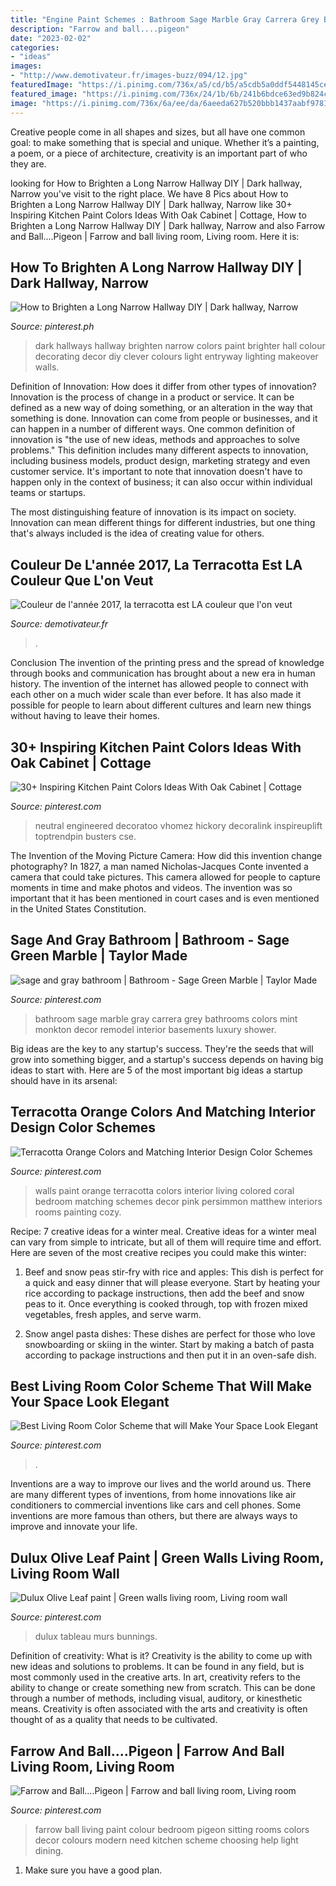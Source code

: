 ```yaml
---
title: "Engine Paint Schemes : Bathroom Sage Marble Gray Carrera Grey Bathrooms Colors Mint Monkton Decor Remodel Interior Basements Luxury Shower"
description: "Farrow and ball....pigeon"
date: "2023-02-02"
categories:
- "ideas"
images:
- "http://www.demotivateur.fr/images-buzz/094/12.jpg"
featuredImage: "https://i.pinimg.com/736x/a5/cd/b5/a5cdb5a0ddf5448145cea7465b1b392d--bedroom-colours-wall-colours.jpg"
featured_image: "https://i.pinimg.com/736x/24/1b/6b/241b6bdce63ed9b824c2ba6479a9245d.jpg"
image: "https://i.pinimg.com/736x/6a/ee/da/6aeeda627b520bbb1437aabf978158e1--rental-makeover-dark-hallway.jpg"
---
```



Creative people come in all shapes and sizes, but all have one common goal: to make something that is special and unique. Whether it’s a painting, a poem, or a piece of architecture, creativity is an important part of who they are.

	

		
looking for How to Brighten a Long Narrow Hallway DIY | Dark hallway, Narrow you've visit to the right place. We have 8 Pics about How to Brighten a Long Narrow Hallway DIY | Dark hallway, Narrow like 30+ Inspiring Kitchen Paint Colors Ideas With Oak Cabinet | Cottage, How to Brighten a Long Narrow Hallway DIY | Dark hallway, Narrow and also Farrow and Ball....Pigeon | Farrow and ball living room, Living room. Here it is:
		
    
## How To Brighten A Long Narrow Hallway DIY | Dark Hallway, Narrow

<img loading=lazy src="https://i.pinimg.com/736x/6a/ee/da/6aeeda627b520bbb1437aabf978158e1--rental-makeover-dark-hallway.jpg" onerror="this.onerror=null;this.src='https://tse3.mm.bing.net/th?id=OIP.COO9DED9J6Y4f5xbSoEpUQHaJ3&amp;pid=15.1';" alt="How to Brighten a Long Narrow Hallway DIY | Dark hallway, Narrow">

_Source: pinterest.ph_

>dark hallways hallway brighten narrow colors paint brighter hall colour decorating decor diy clever colours light entryway lighting makeover walls. 

	

Definition of Innovation: How does it differ from other types of innovation?
Innovation is the process of change in a product or service. It can be defined as a new way of doing something, or an alteration in the way that something is done. Innovation can come from people or businesses, and it can happen in a number of different ways. 
One common definition of innovation is "the use of new ideas, methods and approaches to solve problems." This definition includes many different aspects to innovation, including business models, product design, marketing strategy and even customer service. It's important to note that innovation doesn't have to happen only in the context of business; it can also occur within individual teams or startups. 

The most distinguishing feature of innovation is its impact on society. Innovation can mean different things for different industries, but one thing that's always included is the idea of creating value for others.

    
## Couleur De L&#039;année 2017, La Terracotta Est LA Couleur Que L&#039;on Veut

<img loading=lazy src="http://www.demotivateur.fr/images-buzz/094/12.jpg" onerror="this.onerror=null;this.src='https://tse2.mm.bing.net/th?id=OIP.q-LmdaX0EHaqq7NzP0r29wHaLG&amp;pid=15.1';" alt="Couleur de l&#039;année 2017, la terracotta est LA couleur que l&#039;on veut">

_Source: demotivateur.fr_

>. 

	

Conclusion
The invention of the printing press and the spread of knowledge through books and communication has brought about a new era in human history. The invention of the internet has allowed people to connect with each other on a much wider scale than ever before. It has also made it possible for people to learn about different cultures and learn new things without having to leave their homes.

    
## 30+ Inspiring Kitchen Paint Colors Ideas With Oak Cabinet | Cottage

<img loading=lazy src="https://i.pinimg.com/736x/c4/c8/9d/c4c89d8e732997612d5c4cafb9f380c1.jpg" onerror="this.onerror=null;this.src='https://tse4.mm.bing.net/th?id=OIP.Jn5o3NpgoW4Ntp8kp789TQHaJ3&amp;pid=15.1';" alt="30+ Inspiring Kitchen Paint Colors Ideas With Oak Cabinet | Cottage">

_Source: pinterest.com_

>neutral engineered decoratoo vhomez hickory decoralink inspireuplift toptrendpin busters cse. 

	

The Invention of the Moving Picture Camera: How did this invention change photography?
In 1827, a man named Nicholas-Jacques Conte invented a camera that could take pictures. This camera allowed for people to capture moments in time and make photos and videos. The invention was so important that it has been mentioned in court cases and is even mentioned in the United States Constitution.

    
## Sage And Gray Bathroom | Bathroom - Sage Green Marble | Taylor Made

<img loading=lazy src="https://i.pinimg.com/736x/e8/a7/a1/e8a7a19a80360946236c0509ed0c1e8c.jpg" onerror="this.onerror=null;this.src='https://tse4.mm.bing.net/th?id=OIP.meX9o2F0yWUVfiSsXOp5tgHaLg&amp;pid=15.1';" alt="sage and gray bathroom | Bathroom - Sage Green Marble | Taylor Made">

_Source: pinterest.com_

>bathroom sage marble gray carrera grey bathrooms colors mint monkton decor remodel interior basements luxury shower. 

	

Big ideas are the key to any startup's success. They're the seeds that will grow into something bigger, and a startup's success depends on having big ideas to start with. Here are 5 of the most important big ideas a startup should have in its arsenal: 

    
## Terracotta Orange Colors And Matching Interior Design Color Schemes

<img loading=lazy src="https://i.pinimg.com/736x/0f/9c/51/0f9c514988635b780b270d542c434202--cozy-living-rooms-living-room-walls.jpg" onerror="this.onerror=null;this.src='https://tse3.mm.bing.net/th?id=OIP.9Df-_8s6nJx0gEFuSEoOjgAAAA&amp;pid=15.1';" alt="Terracotta Orange Colors and Matching Interior Design Color Schemes">

_Source: pinterest.com_

>walls paint orange terracotta colors interior living colored coral bedroom matching schemes decor pink persimmon matthew interiors rooms painting cozy. 

	

Recipe: 7 creative ideas for a winter meal.
Creative ideas for a winter meal can vary from simple to intricate, but all of them will require time and effort. Here are seven of the most creative recipes you could make this winter: 
1. Beef and snow peas stir-fry with rice and apples: This dish is perfect for a quick and easy dinner that will please everyone. Start by heating your rice according to package instructions, then add the beef and snow peas to it. Once everything is cooked through, top with frozen mixed vegetables, fresh apples, and serve warm. 

2. Snow angel pasta dishes: These dishes are perfect for those who love snowboarding or skiing in the winter. Start by making a batch of pasta according to package instructions and then put it in an oven-safe dish.

    
## Best Living Room Color Scheme That Will Make Your Space Look Elegant

<img loading=lazy src="https://i.pinimg.com/736x/24/1b/6b/241b6bdce63ed9b824c2ba6479a9245d.jpg" onerror="this.onerror=null;this.src='https://tse1.mm.bing.net/th?id=OIP.HLYWdzwF69ms2X24d4I23wHaM6&amp;pid=15.1';" alt="Best Living Room Color Scheme that will Make Your Space Look Elegant">

_Source: pinterest.com_

>. 

	

Inventions are a way to improve our lives and the world around us. There are many different types of inventions, from home innovations like air conditioners to commercial inventions like cars and cell phones. Some inventions are more famous than others, but there are always ways to improve and innovate your life.

    
## Dulux Olive Leaf Paint | Green Walls Living Room, Living Room Wall

<img loading=lazy src="https://i.pinimg.com/736x/11/5b/d5/115bd52d784a94762fb3f23e9ec4c9eb.jpg" onerror="this.onerror=null;this.src='https://tse2.mm.bing.net/th?id=OIP.GwRwv8exwYd2FeCxzcqq6AHaJ3&amp;pid=15.1';" alt="Dulux Olive Leaf paint | Green walls living room, Living room wall">

_Source: pinterest.com_

>dulux tableau murs bunnings. 

	

Definition of creativity: What is it?
Creativity is the ability to come up with new ideas and solutions to problems. It can be found in any field, but is most commonly used in the creative arts. In art, creativity refers to the ability to change or create something new from scratch. This can be done through a number of methods, including visual, auditory, or kinesthetic means. Creativity is often associated with the arts and creativity is often thought of as a quality that needs to be cultivated.

    
## Farrow And Ball....Pigeon | Farrow And Ball Living Room, Living Room

<img loading=lazy src="https://i.pinimg.com/736x/a5/cd/b5/a5cdb5a0ddf5448145cea7465b1b392d--bedroom-colours-wall-colours.jpg" onerror="this.onerror=null;this.src='https://tse1.mm.bing.net/th?id=OIP.A7ZM9uARUWWhVzcmNXQ0pAHaJ4&amp;pid=15.1';" alt="Farrow and Ball....Pigeon | Farrow and ball living room, Living room">

_Source: pinterest.com_

>farrow ball living paint colour bedroom pigeon sitting rooms colors decor colours modern need kitchen scheme choosing help light dining. 

	

1. Make sure you have a good plan.

